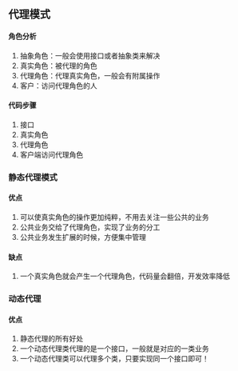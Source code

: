 ## 代理模式

#### 角色分析
1. 抽象角色：一般会使用接口或者抽象类来解决
2. 真实角色：被代理的角色
3. 代理角色：代理真实角色，一般会有附属操作
4. 客户：访问代理角色的人
#### 代码步骤
1. 接口
2. 真实角色
3. 代理角色
4. 客户端访问代理角色

### 静态代理模式
#### 优点
1. 可以使真实角色的操作更加纯粹，不用去关注一些公共的业务
2. 公共业务交给了代理角色，实现了业务的分工
3. 公共业务发生扩展的时候，方便集中管理
#### 缺点
1. 一个真实角色就会产生一个代理角色，代码量会翻倍，开发效率降低

### 动态代理
#### 优点
1. 静态代理的所有好处
2. 一个动态代理类代理的是一个接口，一般就是对应的一类业务
3. 一个动态代理类可以代理多个类，只要实现同一个接口即可！

